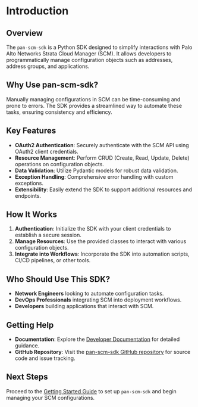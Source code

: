 # Introduction

## Overview

The `pan-scm-sdk` is a Python SDK designed to simplify interactions with Palo Alto Networks Strata Cloud Manager (SCM).
It allows developers to programmatically manage configuration objects such as addresses, address groups, and
applications.

## Why Use pan-scm-sdk?

Manually managing configurations in SCM can be time-consuming and prone to errors. The SDK provides a streamlined way to
automate these tasks, ensuring consistency and efficiency.

## Key Features

- **OAuth2 Authentication**: Securely authenticate with the SCM API using OAuth2 client credentials.
- **Resource Management**: Perform CRUD (Create, Read, Update, Delete) operations on configuration objects.
- **Data Validation**: Utilize Pydantic models for robust data validation.
- **Exception Handling**: Comprehensive error handling with custom exceptions.
- **Extensibility**: Easily extend the SDK to support additional resources and endpoints.

## How It Works

1. **Authentication**: Initialize the SDK with your client credentials to establish a secure session.
2. **Manage Resources**: Use the provided classes to interact with various configuration objects.
3. **Integrate into Workflows**: Incorporate the SDK into automation scripts, CI/CD pipelines, or other tools.

## Who Should Use This SDK?

- **Network Engineers** looking to automate configuration tasks.
- **DevOps Professionals** integrating SCM into deployment workflows.
- **Developers** building applications that interact with SCM.

## Getting Help

- **Documentation**: Explore the [Developer Documentation](../sdk/index.md) for detailed guidance.
- **GitHub Repository**: Visit the [pan-scm-sdk GitHub repository](https://github.com/cdot65/pan-scm-sdk) for source
  code and issue tracking.

## Next Steps

Proceed to the [Getting Started Guide](getting-started.md) to set up `pan-scm-sdk` and begin managing your SCM
configurations.
